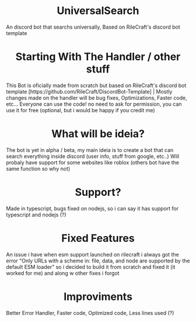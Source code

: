 <h1 align="center"> UniversalSearch</h1>
          An discord bot that searchs universally, Based on RileCraft's discord bot template

<h1 align="center"> Starting With The Handler / other stuff </h1>
This Bot is oficially made from scratch but based on RileCraft's discord bot template [https://github.com/RileCraft/DiscordBot-Template] |
Mostly changes made on the handler will be bug fixes, Optimizations, Faster code, etc... Everyone can use the code! no need to ask for permission, you can use it for free (optional, but i would be happy if you credit me)

<h1 align="center"> What will be ideia? </h1>

The bot is yet in alpha / beta, my main ideia is to create a bot that can search everything inside discord (user info, stuff from google, etc..)
Will probaly have support for some websites like roblox (others bot have the same function so why not)

<h1 align="center"> Support? </h1>
Made in typescript, bugs fixed on nodejs, so i can say it has support for typescript and nodejs (?)

<h1 align="center"> Fixed Features </h1>
An issue i have when esm support launched on rilecraft i always got the error "Only URLs with a scheme in: file, data, and node are supported by the default ESM loader"
so i decided to build it from scratch and fixed it (it worked for me) and along w other fixes i forgot

<h1 align="center"> Improviments  </h1>
Better Error Handler, Faster code, Optimized code, Less lines used (?)

